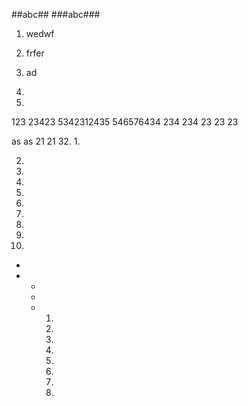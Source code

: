 ##abc##
###abc###
1. wedwf
2. frfer


1. ad
1. 
123.
123 23423
5342312435 546576434
234
234
23
23
23

as
as
21
21
32.
1.


2.
3.
4.
5.
6.
7.
8.
9.
10.
*
*
	+
	+
	+
		1.
		2.
		3.
		4.
		5.
		6.
		7.
		8.